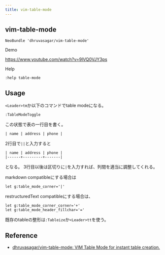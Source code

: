 ```yaml
---
title: vim-table-mode
---
```


## vim-table-mode

```
NeoBundle 'dhruvasagar/vim-table-mode'
```

Demo

https://www.youtube.com/watch?v=9lVQ0VJY3ps

Help

```
:help table-mode
```

## Usage
`<Leader>tm`か以下のコマンドでtable modeになる。

```
:TableModeToggle
```

この状態で表の一行目を書く。

```
| name | address | phone |
```

2行目で`||`と入力すると

```
| name | address | phone |
|------+---------+-------|
```

となる。
3行目以後は区切りに`|`を入力すれば、列間を適当に調整してくれる。

markdown compatibleにする場合は

```
let g:table_mode_corner='|'
```

restructuredText compatibleにする場合は、

```
let g:table_mode_corner_corner='+'
let g:table_mode_header_fillchar='='
```

既存のtableの整形は`:Tableize`か`<Leader>tt`を使う。


## Reference
* [dhruvasagar/vim-table-mode: VIM Table Mode for instant table creation.](https://github.com/dhruvasagar/vim-table-mode)
